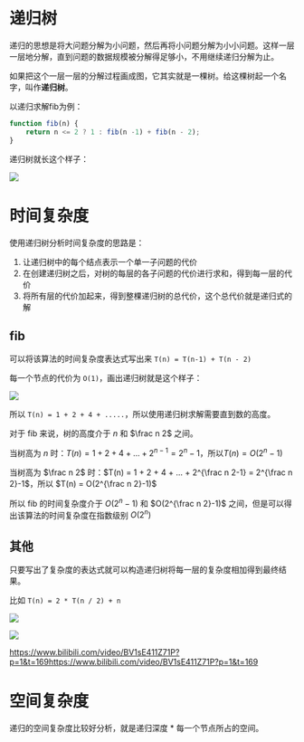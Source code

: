 # 递归树

递归的思想是将大问题分解为小问题，然后再将小问题分解为小小问题。这样一层一层地分解，直到问题的数据规模被分解得足够小，不用继续递归分解为止。

如果把这个一层一层的分解过程画成图，它其实就是一棵树。给这棵树起一个名字，叫作**递归树**。

以递归求解fib为例：

```javascript
function fib(n) {
    return n <= 2 ? 1 : fib(n -1) + fib(n - 2);
}
```

递归树就长这个样子：

![](http://oss.xiefeng.tech/img/20210406095225.png)

# 时间复杂度

使用递归树分析时间复杂度的思路是：

1. 让递归树中的每个结点表示一个单一子问题的代价
2. 在创建递归树之后，对树的每层的各子问题的代价进行求和，得到每一层的代价
3. 将所有层的代价加起来，得到整棵递归树的总代价，这个总代价就是递归式的解

## fib

可以将该算法的时间复杂度表达式写出来 `T(n) = T(n-1) + T(n - 2)`

每一个节点的代价为 `O(1)`，画出递归树就是这个样子：

![](http://oss.xiefeng.tech/img/20210406102000.png)

所以 `T(n) = 1 + 2 + 4 + .....`，所以使用递归树求解需要直到数的高度。

对于 fib 来说，树的高度介于 $n$ 和 $\frac n 2$ 之间。

当树高为 $n$ 时：$T(n) = 1 + 2 + 4 + ... + 2^{n-1} = 2^n-1$，所以$T(n) = O(2^n-1)$

当树高为 $\frac n 2$ 时：$T(n) = 1 + 2 + 4 + ... + 2^{\frac n 2-1} = 2^{\frac n 2}-1$，所以 $T(n) = O(2^{\frac n 2}-1)$

所以 fib 的时间复杂度介于 $O(2^n-1)$ 和 $O(2^{\frac n 2}-1)$ 之间，但是可以得出该算法的时间复杂度在指数级别 $O(2^n)$

## 其他

只要写出了复杂度的表达式就可以构造递归树将每一层的复杂度相加得到最终结果。

比如 `T(n) = 2 * T(n / 2) + n`

![](http://oss.xiefeng.tech/img/20210406103537.png)

![](http://oss.xiefeng.tech/img/20210406103616.png)

https://www.bilibili.com/video/BV1sE411Z71P?p=1&t=169https://www.bilibili.com/video/BV1sE411Z71P?p=1&t=169

# 空间复杂度

递归的空间复杂度比较好分析，就是递归深度 * 每一个节点所占的空间。